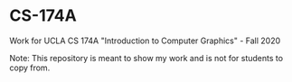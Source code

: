 # CS-174A
Work for UCLA CS 174A "Introduction to Computer Graphics" - Fall 2020

Note: This repository is meant to show my work and is not for students to copy from.
